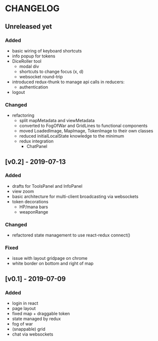 # CHANGELOG

## Unreleased yet
### Added
- basic wiring of keyboard shortcuts
- info popup for tokens
- DiceRoller tool
	- modal div
	- shortcuts to change focus (x, d)
	- websocket round-trip 
- introduced redux-thunk to manage api calls in reducers:
	- authentication
- logout 

### Changed
- refactoring
	- split mapMetadata and viewMetadata
	- converted to FogOfWar and GridLines to functional components
	- moved LoadedImage, MapImage, TokenImage to their own classes
	- reduced initialLocalState knowledge to the minimum
	- redux integration
		- ChatPanel


## [v0.2] - 2019-07-13
### Added
- drafts for ToolsPanel and InfoPanel
- view zoom
- basic architecture for multi-client broadcasting via websockets
- token decorations
	- HP/mana bars
	- weaponRange

### Changed
- refactored state management to use react-redux connect()

### Fixed
- issue with layout gridpage on chrome
- white border on bottom and right of map


## [v0.1] - 2019-07-09
### Added
- login in react
- page layout
- fixed map + draggable token
- state managed by redux
- fog of war
- (snappable) grid
- chat via websockets
